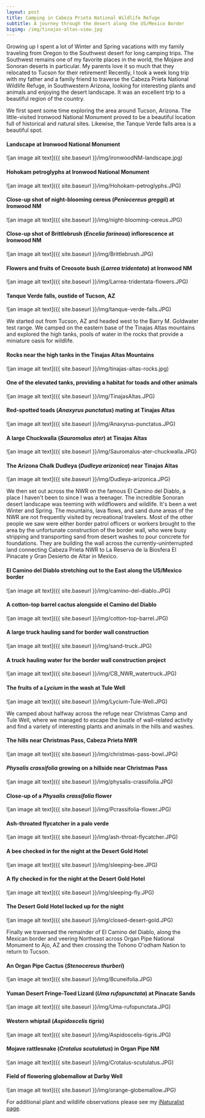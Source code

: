 ```yaml
---
layout: post
title: Camping in Cabeza Prieta National Wildlife Refuge
subtitle: A journey through the desert along the US/Mexico Border
bigimg: /img/tinajas-altas-view.jpg
---
```


Growing up I spent a lot of Winter and Spring vacations with my family traveling from Oregon to the Southwest desert for long camping trips. The Southwest remains one of my favorite places in the world, the Mojave and Sonoran deserts in particular. My parents love it so much that they relocated to Tucson for their retirement! Recently, I took a week long trip with my father and a family friend to traverse the Cabeza Prieta National Wildlife Refuge, in Southwestern Arizona, looking for interesting plants and animals and enjoying the desert landscape. It was an excellent trip to a beautiful region of the country. 

We first spent some time exploring the area around Tucson, Arizona. The little-visited Ironwood National Monument proved to be a beautiful location full of historical and natural sites. Likewise, the Tanque Verde falls area is a beautiful spot. 

#### Landscape at Ironwood National Monument

![an image alt text]({{ site.baseurl }}/img/ironwoodNM-landscape.jpg)

#### Hohokam petroglyphs at Ironwood National Monument

![an image alt text]({{ site.baseurl }}/img/Hohokam-petroglyphs.JPG)

#### Close-up shot of night-blooming cereus (*Peniocereus greggii*) at Ironwood NM

![an image alt text]({{ site.baseurl }}/img/night-blooming-cereus.JPG)

#### Close-up shot of Brittlebrush (*Encelia farinosa*) inflorescence at Ironwood NM

![an image alt text]({{ site.baseurl }}/img/Brittlebrush.JPG)

#### Flowers and fruits of Creosote bush (*Larrea tridentata*) at Ironwood NM

![an image alt text]({{ site.baseurl }}/img/Larrea-tridentata-flowers.JPG)

#### Tanque Verde falls, oustide of Tucson, AZ

![an image alt text]({{ site.baseurl }}/img/tanque-verde-falls.JPG)


We started out from Tucson, AZ and headed west to the Barry M. Goldwater test range. We camped on the eastern base of the Tinajas Altas mountains and explored the high tanks, pools of water in the rocks that provide a miniature oasis for wildlife. 

#### Rocks near the high tanks in the Tinajas Altas Mountains

![an image alt text]({{ site.baseurl }}/img/tinajas-altas-rocks.jpg)

#### One of the elevated tanks, providing a habitat for toads and other animals

![an image alt text]({{ site.baseurl }}/img/TinajasAltas.JPG)

#### Red-spotted toads (*Anaxyrus punctatus*) mating at Tinajas Altas

![an image alt text]({{ site.baseurl }}/img/Anaxyrus-punctatus.JPG)

#### A large Chuckwalla (*Sauromalus ater*) at Tinajas Altas

![an image alt text]({{ site.baseurl }}/img/Sauromalus-ater-chuckwalla.JPG)

#### The Arizona Chalk Dudleya (*Dudleya arizonica*) near Tinajas Altas

![an image alt text]({{ site.baseurl }}/img/Dudleya-arizonica.JPG)



We then set out across the NWR on the famous El Camino del Diablo, a place I haven't been to since I was a teenager. The incredible Sonoran desert landscape was teeming with wildflowers and wildlife. It's been a wet Winter and Spring. The mountains, lava flows, and sand dune areas of the NWR are not frequently visited by recreational travelers. Most of the other people we saw were either border patrol officers or workers brought to the area by the unfortunate construction of the border wall, who were busy stripping and transporting sand from desert washes to pour concrete for foundations. They are building the wall across the currently-uninterrupted land connecting Cabeza Prieta NWR to La Reserva de la Biosfera El Pinacate y Gran Desierto de Altar in Mexico.

#### El Camino del Diablo stretching out to the East along the US/Mexico border

![an image alt text]({{ site.baseurl }}/img/camino-del-diablo.JPG)

#### A cotton-top barrel cactus alongside el Camino del Diablo

![an image alt text]({{ site.baseurl }}/img/cotton-top-barrel.JPG)

#### A large truck hauling sand for border wall construction

![an image alt text]({{ site.baseurl }}/img/sand-truck.JPG)

#### A truck hauling water for the border wall construction project

![an image alt text]({{ site.baseurl }}/img/CB_NWR_watertruck.JPG)

#### The fruits of a *Lycium* in the wash at Tule Well

![an image alt text]({{ site.baseurl }}/img/Lycium-Tule-Well.JPG)



We camped about halfway across the refuge near Christmas Camp and Tule Well, where we managed to escape the bustle of wall-related activity and find a variety of interesting plants and animals in the hills and washes. 

#### The hills near Christmas Pass, Cabeza Prieta NWR

![an image alt text]({{ site.baseurl }}/img/christmas-pass-bowl.JPG)

#### *Physalis crassifolia* growing on a hillside near Christmas Pass

![an image alt text]({{ site.baseurl }}/img/physalis-crassifolia.JPG)

#### Close-up of a *Physalis crassifolia* flower

![an image alt text]({{ site.baseurl }}/img/Pcrassifolia-flower.JPG)

#### Ash-throated flycatcher in a palo verde 

![an image alt text]({{ site.baseurl }}/img/ash-throat-flycatcher.JPG)

#### A bee checked in for the night at the Desert Gold Hotel

![an image alt text]({{ site.baseurl }}/img/sleeping-bee.JPG)

#### A fly checked in for the night at the Desert Gold Hotel

![an image alt text]({{ site.baseurl }}/img/sleeping-fly.JPG)

#### The Desert Gold Hotel locked up for the night

![an image alt text]({{ site.baseurl }}/img/closed-desert-gold.JPG)



Finally we traversed the remainder of El Camino del Diablo, along the Mexican border and veering Northeast across Organ Pipe National Monument to Ajo, AZ and then crossing the Tohono O'odham Nation to return to Tucson. 

#### An Organ Pipe Cactus (*Stenocereus thurberi*)

![an image alt text]({{ site.baseurl }}/img/Bcuneifolia.JPG)

#### Yuman Desert Fringe-Toed Lizard (*Uma rufopunctata*) at Pinacate Sands

![an image alt text]({{ site.baseurl }}/img/Uma-rufopunctata.JPG)

#### Western whiptail (*Aspidoscelis tigris*) 

![an image alt text]({{ site.baseurl }}/img/Aspidoscelis-tigris.JPG)

#### Mojave rattlesnake (*Crotalus scutulatus*) in Organ Pipe NM

![an image alt text]({{ site.baseurl }}/img/Crotalus-scutulatus.JPG)

#### Field of flowering globemallow at Darby Well

![an image alt text]({{ site.baseurl }}/img/orange-globemallow.JPG)


For additional plant and wildlife observations please see my [iNaturalist page](https://www.inaturalist.org/observations?place_id=any&user_id=lukewheeler&verifiable=any). 

